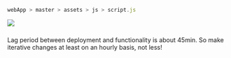 ```js
webApp > master > assets > js > script.js
```

![](https://upload.wikimedia.org/wikipedia/commons/6/6f/Top_StackOverflow_Tags.png)

### 

Lag period between deployment and functionality is about 45min. So make iterative changes at least on an hourly basis, not less!
